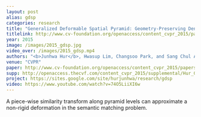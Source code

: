```yaml
---
layout: post
alias: gdsp
categories: research
title: "Generalized Deformable Spatial Pyramid: Geometry-Preserving Dense Correspondence Estimation"
titlelink: http://www.cv-foundation.org/openaccess/content_cvpr_2015/papers/Hur_Generalized_Deformable_Spatial_2015_CVPR_paper.pdf
year: 2015
image: /images/2015_gdsp.jpg
video_over: /images/2015_gdsp.mp4
authors: "<b>Junhwa Hur</b>, Hwasup Lim, Changsoo Park, and Sang Chul Ahn"
venue: "CVPR"
paper: http://www.cv-foundation.org/openaccess/content_cvpr_2015/papers/Hur_Generalized_Deformable_Spatial_2015_CVPR_paper.pdf
supp: http://openaccess.thecvf.com/content_cvpr_2015/supplemental/Hur_Generalized_Deformable_Spatial_2015_CVPR_supplemental.pdf
project: https://sites.google.com/site/hurjunhwa/research/gdsp
video: https://www.youtube.com/watch?v=74O5LiiXI6w
---
```


A piece-wise similarity transform along pyramid levels can approximate a non-rigid deformation in the semantic matching problem.
